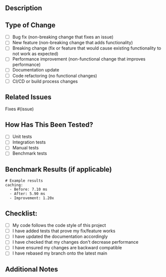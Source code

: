 ## Description

<!-- Describe the changes introduced by this PR and what problem it solves -->

## Type of Change

<!-- Please check the relevant options -->

- [ ] Bug fix (non-breaking change that fixes an issue)
- [ ] New feature (non-breaking change that adds functionality)
- [ ] Breaking change (fix or feature that would cause existing functionality to not work as expected)
- [ ] Performance improvement (non-functional change that improves performance)
- [ ] Documentation update
- [ ] Code refactoring (no functional changes)
- [ ] CI/CD or build process changes

## Related Issues

<!-- Please link to any related issues that this PR addresses -->
Fixes #(issue)

## How Has This Been Tested?

<!-- Please describe the tests that you ran to verify your changes -->

- [ ] Unit tests
- [ ] Integration tests
- [ ] Manual tests
- [ ] Benchmark tests

## Benchmark Results (if applicable)

<!-- Please include any relevant benchmark results showing performance improvements -->

```
# Example results
caching:
  - Before: 7.10 ms
  - After: 5.90 ms
  - Improvement: 1.20x
```

## Checklist:

- [ ] My code follows the code style of this project
- [ ] I have added tests that prove my fix/feature works
- [ ] I have updated the documentation accordingly
- [ ] I have checked that my changes don't decrease performance
- [ ] I have ensured my changes are backward compatible
- [ ] I have rebased my branch onto the latest main

## Additional Notes

<!-- Any additional information or context -->